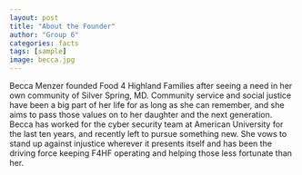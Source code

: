 ```yaml
---
layout: post
title: "About the Founder"
author: "Group 6"
categories: facts
tags: [sample]
image: becca.jpg 
---
```



Becca Menzer founded Food 4 Highland Families after seeing a need in her own community of Silver Spring, MD. Community service and social justice have been a big part of her life for as long as she can remember, and she aims to pass those values on to her daughter and the next generation. Becca has worked for the cyber security team at American University for the last ten years, and recently left to pursue something new. She vows to stand up against injustice wherever it presents itself and has been the driving force keeping F4HF operating and helping those less fortunate than her.